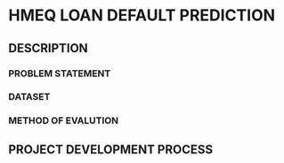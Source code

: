 # HMEQ LOAN DEFAULT PREDICTION

## DESCRIPTION

### PROBLEM STATEMENT

### DATASET

### METHOD OF EVALUTION 

## PROJECT DEVELOPMENT PROCESS